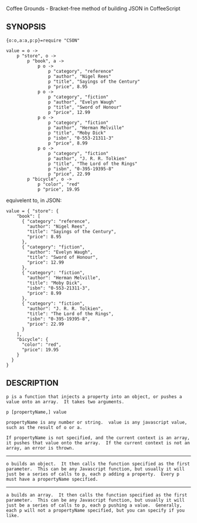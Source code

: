Coffee Grounds - Bracket-free method of building JSON in CoffeeScript

SYNOPSIS
--------
	{o:o,a:a,p:p}=require "CSON"

	value = o ->
		p "store", o ->
			p "book", a ->
				p o ->
					p "category", "reference"
					p "author", "Nigel Rees"
					p "title", "Sayings of the Century"
					p "price", 8.95
				p o -> 
					p "category", "fiction"
					p "author", "Evelyn Waugh"
					p "title", "Sword of Honour"
					p "price", 12.99
				p o ->
					p "category", "fiction"
					p "author", "Herman Melville"
					p "title", "Moby Dick"
					p "isbn", "0-553-21311-3"
					p "price", 8.99
				p o ->
					p "category", "fiction"
					p "author", "J. R. R. Tolkien"
					p "title", "The Lord of the Rings"
					p "isbn", "0-395-19395-8"
					p "price", 22.99
			p "bicycle", o ->
				p "color", "red"
				p "price", 19.95
			
equivelent to, in JSON: 

	value = { "store": {
		"book": [ 
		  { "category": "reference",
			"author": "Nigel Rees",
			"title": "Sayings of the Century",
			"price": 8.95
		  },
		  { "category": "fiction",
			"author": "Evelyn Waugh",
			"title": "Sword of Honour",
			"price": 12.99
		  },
		  { "category": "fiction",
			"author": "Herman Melville",
			"title": "Moby Dick",
			"isbn": "0-553-21311-3",
			"price": 8.99
		  },
		  { "category": "fiction",
			"author": "J. R. R. Tolkien",
			"title": "The Lord of the Rings",
			"isbn": "0-395-19395-8",
			"price": 22.99
		  }
		],
		"bicycle": {
		  "color": "red",
		  "price": 19.95
		}
	  }
	}

DESCRIPTION
-----------
	p is a function that injects a property into an object, or pushes a value onto an array.  It takes two arguments.  
	
	p [propertyName,] value
	
	propertyName is any number or string.  value is any javascript value, such as the result of o or a.
	
	If propertyName is not specified, and the current context is an array, it pushes that value onto the array.  If the current context is not an array, an error is thrown.
	
---
	o builds an object.  It then calls the function specified as the first parameter.  This can be any Javascript function, but usually it will just be a series of calls to p, each p adding a property.  Every p must have a propertyName specified.
	
---
	a builds an array.  It then calls the function specified as the first parameter.  This can be any Javascript function, but usually it will just be a series of calls to p, each p pushing a value.  Generally, each p will not a propertyName specified, but you can specify if you like.
